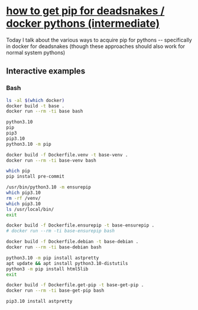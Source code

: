 # [how to get pip for deadsnakes / docker pythons (intermediate)](https://youtu.be/2Hg5-Hrsa6w)

Today I talk about the various ways to acquire pip for pythons -- specifically in docker for deadsnakes (though these approaches should also work for normal system pythons)

## Interactive examples

### Bash

```bash
ls -al $(which docker)
docker build -t base .
docker run --rm -ti base bash

python3.10
pip
pip3
pip3.10
python3.10 -m pip

docker build -f Dockerfile.venv -t base-venv .
docker run --rm -ti base-venv bash

which pip
pip install pre-commit

/usr/bin/python3.10 -m ensurepip
which pip3.10
rm -rf /venv/
which pip3.10
ls /usr/local/bin/
exit

docker build -f Dockerfile.ensurepip -t base-ensurepip .
# docker run --rm -ti base-ensurepip bash

docker build -f Dockerfile.debian -t base-debian .
docker run --rm -ti base-debian bash

python3.10 -m pip install astpretty
apt update && apt install python3.10-distutils
python3 -m pip install html5lib
exit

docker build -f Dockerfile.get-pip -t base-get-pip .
docker run --rm -ti base-get-pip bash

pip3.10 install astpretty
```
